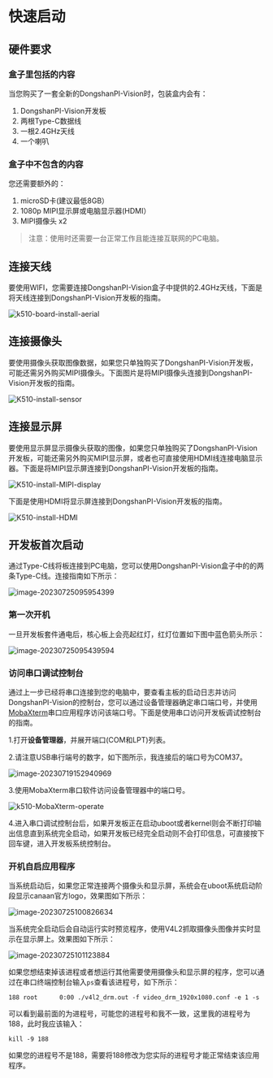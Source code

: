 # 快速启动

## 硬件要求

### 盒子里包括的内容

当您购买了一套全新的DongshanPI-Vision时，包装盒内会有：

1. DongshanPI-Vision开发板
2. 两根Type-C数据线
3. 一根2.4GHz天线
4. 一个喇叭



### 盒子中不包含的内容

您还需要额外的：

1. microSD卡(建议最低8GB）
2. 1080p MIPI显示屏或电脑显示器(HDMI）
3. MIPI摄像头 x2

> 注意：使用时还需要一台正常工作且能连接互联网的PC电脑。

## 连接天线

要使用WIFI，您需要连接DongshanPI-Vision盒子中提供的2.4GHz天线，下面是将天线连接到DongshanPI-Vision开发板的指南。

![k510-board-install-aerial](http://photos.100ask.net/canaan-docs/k510-board-install-aerial.png)



## 连接摄像头

要使用摄像头获取图像数据，如果您只单独购买了DongshanPI-Vision开发板，可能还需另外购买MIPI摄像头。下面图片是将MIPI摄像头连接到DongshanPI-Vision开发板的指南。

![K510-install-sensor](http://photos.100ask.net/canaan-docs/K510-install-sensor.png)

## 连接显示屏

要使用显示屏显示摄像头获取的图像，如果您只单独购买了DongshanPI-Vision开发板，可能还需另外购买MIPI显示屏，或者也可直接使用HDMI线连接电脑显示器。下面是将MIPI显示屏连接到DongshanPI-Vision开发板的指南。

![K510-install-MIPI-display](http://photos.100ask.net/canaan-docs/K510-install-MIPI-display.png)

下面是使用HDMI将显示屏连接到DongshanPI-Vision开发板的指南。

![K510-install-HDMI](http://photos.100ask.net/canaan-docs/K510-install-HDMI.png)

## 开发板首次启动

​	通过Type-C线将板连接到PC电脑，您可以使用DongshanPI-Vision盒子中的的两条Type-C线。连接指南如下所示：

![image-20230725095954399](http://photos.100ask.net/canaan-docs/image-20230725095954399.png)

### 第一次开机

一旦开发板套件通电后，核心板上会亮起红灯，红灯位置如下图中蓝色箭头所示：

![image-20230725095439594](http://photos.100ask.net/canaan-docs/image-20230725095439594.png)

### 访问串口调试控制台

​	通过上一步已经将串口连接到您的电脑中，要查看主板的启动日志并访问DongshanPI-Vision的控制台，您可以通过设备管理器确定串口端口号，并使用[MobaXterm](https://mobaxterm.mobatek.net/)串口应用程序访问该端口号。下面是使用串口访问开发板调试控制台的指南。

1.打开**设备管理器**，并展开端口(COM和LPT)列表。

2.请注意USB串行端号的数字，如下图所示，我连接后的端口号为COM37。

![image-20230719152940969](http://photos.100ask.net/canaan-docs/image-20230719152940969.png)

3.使用MobaXterm串口软件访问设备管理器中的端口号。

![k510-MobaXterm-operate](http://photos.100ask.net/canaan-docs/k510-MobaXterm-operate.gif)

4.进入串口调试控制台后，如果开发板正在启动uboot或者kernel则会不断打印输出信息直到系统完全启动，如果开发板已经完全启动则不会打印信息，可直接按下回车键，进入开发板系统控制台。

### 开机自启应用程序

​	当系统启动后，如果您正常连接两个摄像头和显示屏，系统会在uboot系统启动阶段显示canaan官方logo，效果图如下所示：

![image-20230725100826634](http://photos.100ask.net/canaan-docs/image-20230725100826634.png)

当系统完全启动后会自动运行实时预览程序，使用V4L2抓取摄像头图像并实时显示在显示屏上。效果图如下所示：

![image-20230725101123884](http://photos.100ask.net/canaan-docs/image-20230725101123884.png)



如果您想结束掉该进程或者想运行其他需要使用摄像头和显示屏的程序，您可以通过在串口终端控制台输入`ps`查看该进程号，如下所示：

```
188 root      0:00 ./v4l2_drm.out -f video_drm_1920x1080.conf -e 1 -s
```

可以看到最前面的为进程号，可能您的进程号和我不一致，这里我的进程号为188，此时我应该输入：

```
kill -9 188
```

如果您的进程号不是188，需要将188修改为您实际的进程号才能正常结束该应用程序。
